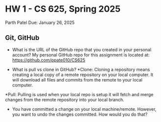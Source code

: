 # HW 1 - CS 625, Spring 2025
Parth Patel
Due: January 26, 2025

## Git, GitHub
* What is the URL of the GitHub repo that you created in your personal account? 
My personal GitHub repo for this assignment is located at: https://github.com/ppate010/CS625

* What is pull vs clone in GitHub? 
*Clone: Cloning a repository means creating a local copy of a remote repository on your local computer. It will download all files and commits from the remote to your local computer. 

*Pull: Pulling is used when your local repo is setup it will fetch and merge changes from the remote repository into your local branch. 

* You have committed a change on your local machine/remote. However, you want to undo the changes committed. How would you do that?
